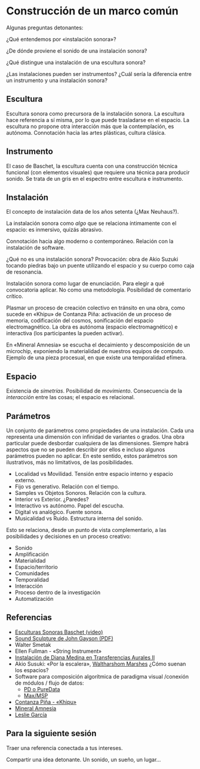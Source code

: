 # Construcción de un marco común

Algunas preguntas detonantes:

¿Qué entendemos por «instalación sonora»?

¿De dónde proviene el sonido de una instalación sonora?

¿Qué distingue una instalación de una escultura sonora?

¿Las instalaciones pueden ser instrumentos? ¿Cuál sería la diferencia entre un instrumento y una instalación sonora?

## Escultura

Escultura sonora como precursora de la instalación sonora.
La escultura hace referencia a sí misma, por lo que puede trasladarse en el espacio.
La escultura no propone otra interacción más que la contemplación, es autónoma.
Connotación hacia las artes plásticas, cultura clásica.

## Instrumento

El caso de Baschet, la escultura cuenta con una construcción técnica funcional (con elementos visuales) que requiere una técnica para producir sonido. Se trata de un gris en el espectro
entre escultura e instrumento.

## Instalación

El concepto de instalación data de los años setenta (¿Max Neuhaus?).

La instalación sonora como _algo_ que se relaciona íntimamente con el espacio: es inmersivo, quizás abrasivo.

Connotación hacia algo moderno o contemporáneo. Relación con la instalación de software.

¿Qué no es una instalación sonora?
Provocación: obra de Akio Suzuki tocando piedras bajo un puente utilizando el espacio y su cuerpo como caja de resonancia.

Instalación sonora como lugar de enunciación. Para elegir a qué convocatoria aplicar.
No como una metodología. Posibilidad de comentario crítico.

Plasmar un proceso de creación colectivo en tránsito en una obra,
como sucede en «Khipu» de Contanza Piña: activación de un proceso de memoria, codificación del cosmos, sonificación del espacio electromagnético.
La obra es autónoma (espacio electromagnético) e interactiva (los participantes la pueden activar).

En «Mineral Amnesia» se escucha el decaimiento y descomposición de un microchip,
exponiendo la materialidad de nuestros equipos de computo. Ejemplo de una pieza procesual,
en que existe una temporalidad efímera.

## Espacio

Existencia de _simetrías_.
Posibilidad de _movimiento_.
Consecuencia de la _interacción_ entre las cosas; el espacio es relacional.

## Parámetros

Un conjunto de parámetros como propiedades de una instalación.
Cada una representa una dimensión con infinidad de variantes o grados.
Una obra particular puede desbordar cualquiera de las dimensiones.
Siempre habrá aspectos que no se pueden describir por ellos
e incluso algunos parámetros pueden no aplicar.
En este sentido, estos parámetros son ilustrativos, más no limitativos, de las posibilidades.

* Localidad vs Movilidad. Tensión entre espacio interno y espacio externo.
* Fijo vs generativo. Relación con el tiempo.
* Samples vs Objetos Sonoros. Relación con la cultura.
* Interior vs Exterior. ¿Paredes?
* Interactivo vs autónomo. Papel del escucha.
* Digital vs analógico. Fuente sonora.
* Musicalidad vs Ruido. Estructura interna del sonido.

Esto se relaciona, desde un punto de vista complementario, a las posibilidades y decisiones en un proceso creativo:

* Sonido
* Amplificación
* Materialidad
* Espacio/territorio
* Comunidades
* Temporalidad
* Interacción
* Proceso dentro de la investigación
* Automatización

## Referencias

* [Esculturas Sonoras Baschet (video)](https://www.youtube.com/watch?v=HdNTsLJZJmU)
* [Sound Sculpture de John Gayson (PDF)](https://monoskop.org/images/2/2c/Grayson_John_ed_Sound_Sculpture.pdf)
* Walter Smetak
* Ellen Fullman - «String Instrument»
* [Instalación de Diana Medina en Transferencias Aurales II](https://dianamedinaprieto.wixsite.com/2204/proyectos)
* Akio Susuki: «Por la escalera», [Waltharshom Marshes](https://www.youtube.com/watch?v=XKK5IEhko3g) ¿Cómo suenan los espacios?
* Software para composición algorítmica de paradigma visual /conexión de módulos / flujo de datos:
  * [PD o PureData](https://puredata.info/)
  * [Max/MSP](https://cycling74.com/shop/max)
* [Contanza Piña - «Khipu»](https://youtu.be/K1_XCmKQvFo?si=wfhUuLqC39N3FmCo)
* [Mineral Amnesia](https://www.youtube.com/watch?v=1pCWNdojoV8)
* [Leslie García](https://lessnullvoid.cc/content/)

## Para la siguiente sesión

Traer una referencia conectada a tus intereses.

Compartir una idea detonante. Un sonido, un sueño, un lugar...
